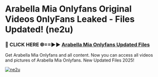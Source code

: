 # Arabella Mia Onlyfans Original Videos 0nlyFans Leaked - Files Updated! (ne2u)

<h3>🔴 CLICK HERE 🌐==►► <a href="https://tinyurl.com/x26r9saj" rel="nofollow">Arabella Mia Onlyfans Updated Files</a></h3>

Get Arabella Mia Onlyfans and all content. Now you can access all videos and pictures of Arabella Mia Onlyfans. New Updated Files 2025!

[![ne2u](https://i.imgur.com/LkgZPqh.gif)](https://tinyurl.com/x26r9saj)
